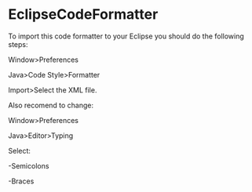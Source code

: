 # EclipseCodeFormatter
To import this code formatter to your Eclipse you should do the following steps:

Window>Preferences

Java>Code Style>Formatter

Import>Select the XML file.



Also recomend to change:

Window>Preferences

Java>Editor>Typing

Select:

-Semicolons

-Braces
